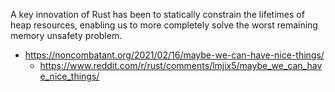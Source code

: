 A key innovation of Rust has been to statically constrain the lifetimes of heap resources, enabling us to more completely solve the worst remaining memory unsafety problem.

- https://noncombatant.org/2021/02/16/maybe-we-can-have-nice-things/
  - https://www.reddit.com/r/rust/comments/lmjix5/maybe_we_can_have_nice_things/
